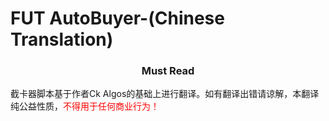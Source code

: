 <h1>FUT AutoBuyer-(Chinese Translation)</h1>
<h3 align="center">
  Must Read
</h3>
截卡器脚本基于作者Ck Algos的基础上进行翻译。如有翻译出错请谅解，本翻译纯公益性质，<font color="red">不得用于任何商业行为！</font>
